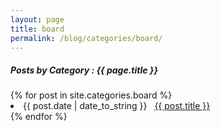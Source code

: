 ```yaml
---
layout: page
title: board
permalink: /blog/categories/board/
---
```


<h5> Posts by Category : {{ page.title }} </h5>

<div class="card">
{% for post in site.categories.board %}
 <li class="category-posts"><span>{{ post.date | date_to_string }}</span> &nbsp; <a href="{{ post.url }}">{{ post.title }}</a></li>
{% endfor %}
</div>
